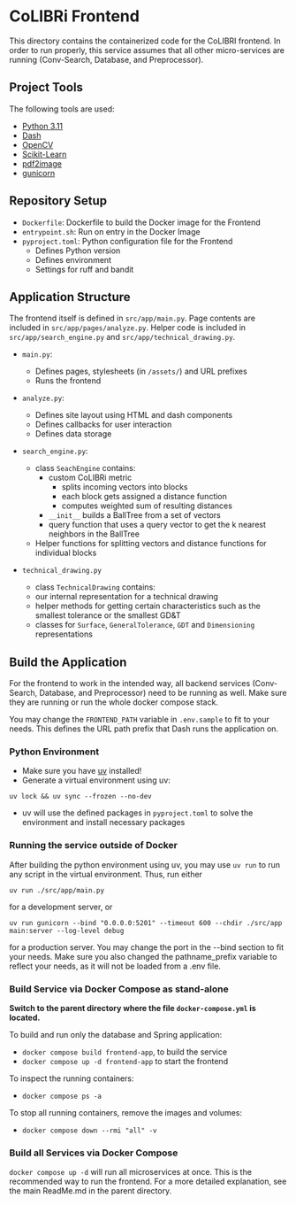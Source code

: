 # CoLIBRi Frontend

This directory contains the containerized code for the CoLIBRI frontend. In order to run properly, this service
assumes that all other micro-services are running (Conv-Search, Database, and Preprocessor).

## Project Tools

The following tools are used:
* [Python 3.11](https://www.python.org/downloads/release/python-3110/)
* [Dash](https://dash.plotly.com/)
* [OpenCV](https://docs.opencv.org/4.x/d6/d00/tutorial_py_root.html)
* [Scikit-Learn](https://scikit-learn.org/stable/)
* [pdf2image](https://pypi.org/project/pdf2image/)
* [gunicorn](https://gunicorn.org/)

## Repository Setup

* `Dockerfile`: Dockerfile to build the Docker image for the Frontend
* `entrypoint.sh`: Run on entry in the Docker Image
* `pyproject.toml`: Python configuration file for the Frontend
  * Defines Python version 
  * Defines environment
  * Settings for ruff and bandit

## Application Structure

The frontend itself is defined in `src/app/main.py`. Page contents are included in `src/app/pages/analyze.py`.
Helper code is included in `src/app/search_engine.py` and `src/app/technical_drawing.py`.

* `main.py`:
  * Defines pages, stylesheets (in `/assets/`) and URL prefixes
  * Runs the frontend

* `analyze.py`:
  * Defines site layout using HTML and dash components
  * Defines callbacks for user interaction
  * Defines data storage

* `search_engine.py`:
  * class `SeachEngine` contains:
    * custom CoLIBRi metric
      * splits incoming vectors into blocks
      * each block gets assigned a distance function
      * computes weighted sum of resulting distances
    * `__init__` builds a BallTree from a set of vectors
    * query function that uses a query vector to get the k nearest neighbors in the BallTree
  * Helper functions for splitting vectors and distance functions for individual blocks

* `technical_drawing.py`
  *  class `TechnicalDrawing` contains:
    * our internal representation for a technical drawing
    * helper methods for getting certain characteristics such as the smallest tolerance or the smallest GD&T
  * classes for `Surface`, `GeneralTolerance`, `GDT` and `Dimensioning` representations

## Build the Application

For the frontend to work in the intended way, all backend services (Conv-Search, Database, and Preprocessor) need to be running as well.
Make sure they are running or run the whole docker compose stack.

You may change the `FRONTEND_PATH` variable in `.env.sample` to fit to your needs. This defines the URL path prefix that Dash runs the application on.

### Python Environment

* Make sure you have [uv](https://docs.astral.sh/uv/guides/install-python/) installed!
* Generate a virtual environment using uv:
```
uv lock && uv sync --frozen --no-dev
```
* uv will use the defined packages in `pyproject.toml` to solve the environment and install necessary packages

### Running the service outside of Docker

After building the python environment using uv, you may use `uv run` to run any script in the virtual environment. Thus, run either
```
uv run ./src/app/main.py
```
for a development server, or
```
uv run gunicorn --bind "0.0.0.0:5201" --timeout 600 --chdir ./src/app main:server --log-level debug
```
for a production server. You may change the port in the --bind section to fit your needs. Make sure you also changed the pathname_prefix variable to reflect your needs, as it will not be loaded from a .env file.

### Build Service via Docker Compose as stand-alone
**Switch to the parent directory where the file `docker-compose.yml` is located.**

To build and run only the database and Spring application:
* `docker compose build frontend-app`, to build the service
* `docker compose up -d frontend-app` to start the frontend

To inspect the running containers:
* `docker compose ps -a`

To stop all running containers, remove the images and volumes:
* `docker compose down --rmi "all" -v`

### Build all Services via Docker Compose
`docker compose up -d` will run all microservices at once. This is the recommended way to run the frontend.
For a more detailed explanation, see the main ReadMe.md in the parent directory.